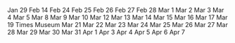Jan 29
Feb 14
Feb 24
Feb 25
Feb 26
Feb 27
Feb 28
Mar 1
Mar 2
Mar 3
Mar 4
Mar 5
Mar 8
Mar 9
Mar 10
Mar 12
Mar 13
Mar 14
Mar 15
Mar 16
Mar 17
Mar 19
Times Museum
Mar 21
Mar 22
Mar 23
Mar 24
Mar 25
Mar 26
Mar 27
Mar 28
Mar 29
Mar 30
Mar 31
Apr 1
Apr 3
Apr 4
Apr 5
Apr 6
Apr 7
